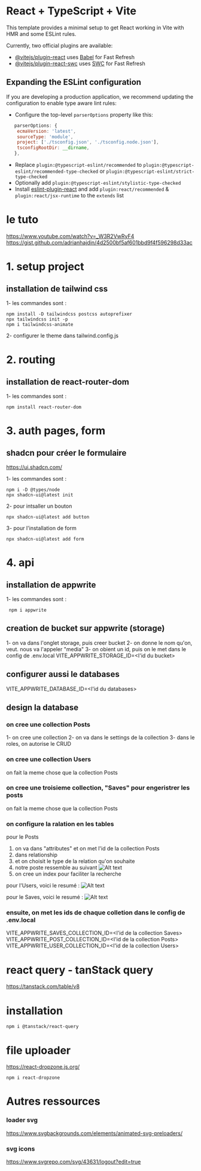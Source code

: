 # React + TypeScript + Vite

This template provides a minimal setup to get React working in Vite with HMR and some ESLint rules.

Currently, two official plugins are available:

- [@vitejs/plugin-react](https://github.com/vitejs/vite-plugin-react/blob/main/packages/plugin-react/README.md) uses [Babel](https://babeljs.io/) for Fast Refresh
- [@vitejs/plugin-react-swc](https://github.com/vitejs/vite-plugin-react-swc) uses [SWC](https://swc.rs/) for Fast Refresh

## Expanding the ESLint configuration

If you are developing a production application, we recommend updating the configuration to enable type aware lint rules:

- Configure the top-level `parserOptions` property like this:

```js
   parserOptions: {
    ecmaVersion: 'latest',
    sourceType: 'module',
    project: ['./tsconfig.json', './tsconfig.node.json'],
    tsconfigRootDir: __dirname,
   },
```

- Replace `plugin:@typescript-eslint/recommended` to `plugin:@typescript-eslint/recommended-type-checked` or `plugin:@typescript-eslint/strict-type-checked`
- Optionally add `plugin:@typescript-eslint/stylistic-type-checked`
- Install [eslint-plugin-react](https://github.com/jsx-eslint/eslint-plugin-react) and add `plugin:react/recommended` & `plugin:react/jsx-runtime` to the `extends` list

# le tuto
https://www.youtube.com/watch?v=_W3R2VwRyF4
https://gist.github.com/adrianhajdin/4d2500bf5af601bbd9f4f596298d33ac


# 1. setup project
## installation de tailwind css
1- les commandes sont :
```
npm install -D tailwindcss postcss autoprefixer
npx tailwindcss init -p
npm i tailwindcss-animate
```	
2- configurer le theme dans tailwind.config.js

# 2. routing
## installation de react-router-dom
1- les commandes sont :
```
npm install react-router-dom
```	

# 3. auth pages, form
## shadcn pour créer le formulaire
https://ui.shadcn.com/

1- les commandes sont :
```
npm i -D @types/node
npx shadcn-ui@latest init

```

2- pour intsaller un bouton
```
npx shadcn-ui@latest add button

```	

3- pour l'installation de form
```
npx shadcn-ui@latest add form
```

# 4. api
## installation de appwrite
1- les commandes sont :

```
 npm i appwrite
```

## creation de bucket sur appwrite (storage) 
1- on va dans l'onglet storage, puis creer bucket
2- on donne le nom qu'on, veut. nous va l'appeler "media"
3- on obient un id, puis on le met dans le config de .env.local
VITE_APPWRITE_STORAGE_ID=<l'id du bucket>

## configurer aussi le databases
VITE_APPWRITE_DATABASE_ID=<l'id du databases>


## design la database
### on cree une collection Posts
1- on cree une collection
2- on va dans le settings de la collection
3- dans le roles, on autorise le CRUD

### on cree une collection Users
on fait la meme chose que la collection Posts

### on cree une troisieme collection, "Saves" pour engeristrer les posts 
on fait la meme chose que la collection Posts

### on configure la ralation en les tables
pour le Posts
1. on va dans "attributes" et on met l'id de la collection Posts
2. dans relationship
3. et on choisit le type de la relation qu'on souhaite
4. notre poste ressemble au suivant
![Alt text](image.png)
5. on cree un index pour faciliter la recherche

pour l'Users, voici le resumé :
![Alt text](image-1.png)

pour le Saves, voici le resumé :
![Alt text](image-2.png)

### ensuite, on met les ids de chaque colletion dans le config de .env.local
VITE_APPWRITE_SAVES_COLLECTION_ID=<l'id de la collection Saves>
VITE_APPWRITE_POST_COLLECTION_ID=<l'id de la collection Posts>
VITE_APPWRITE_USER_COLLECTION_ID=<l'id de la collection Users>


# react query - tanStack query
https://tanstack.com/table/v8
# installation
```
npm i @tanstack/react-query
```	


# file uploader

https://react-dropzone.js.org/

```
npm i react-dropzone

```	

# Autres ressources

### loader svg
https://www.svgbackgrounds.com/elements/animated-svg-preloaders/

### svg icons
https://www.svgrepo.com/svg/43631/logout?edit=true

